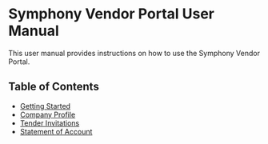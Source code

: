 # Symphony Vendor Portal User Manual

This user manual provides instructions on how to use the Symphony Vendor Portal.

## Table of Contents

*   [Getting Started](getting_started.md)
*   [Company Profile](company_profile.md)
*   [Tender Invitations](tender_invitations.md)
*   [Statement of Account](statement_of_account.md)
